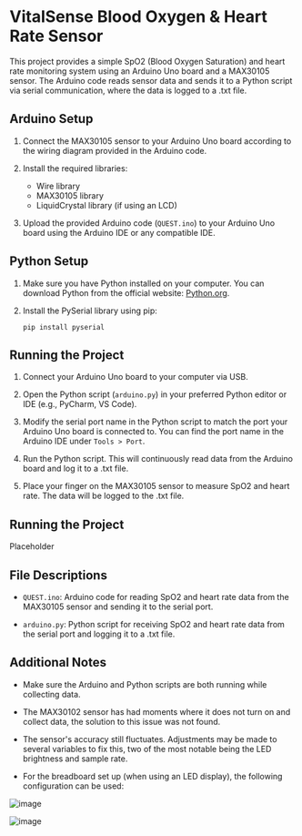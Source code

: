# VitalSense Blood Oxygen & Heart Rate Sensor

This project provides a simple SpO2 (Blood Oxygen Saturation) and heart rate monitoring system using an Arduino Uno board and a MAX30105 sensor. The Arduino code reads sensor data and sends it to a Python script via serial communication, where the data is logged to a .txt file.

## Arduino Setup

1. Connect the MAX30105 sensor to your Arduino Uno board according to the wiring diagram provided in the Arduino code.

2. Install the required libraries:
   - Wire library
   - MAX30105 library
   - LiquidCrystal library (if using an LCD)

3. Upload the provided Arduino code (`QUEST.ino`) to your Arduino Uno board using the Arduino IDE or any compatible IDE.

## Python Setup

1. Make sure you have Python installed on your computer. You can download Python from the official website: [Python.org](https://www.python.org/).

2. Install the PySerial library using pip:
   ```
   pip install pyserial
   ```

## Running the Project

1. Connect your Arduino Uno board to your computer via USB.

2. Open the Python script (`arduino.py`) in your preferred Python editor or IDE (e.g., PyCharm, VS Code).

3. Modify the serial port name in the Python script to match the port your Arduino Uno board is connected to. You can find the port name in the Arduino IDE under `Tools > Port`.

4. Run the Python script. This will continuously read data from the Arduino board and log it to a .txt file.

5. Place your finger on the MAX30105 sensor to measure SpO2 and heart rate. The data will be logged to the .txt file.

## Running the Project

Placeholder

## File Descriptions

- `QUEST.ino`: Arduino code for reading SpO2 and heart rate data from the MAX30105 sensor and sending it to the serial port.

- `arduino.py`: Python script for receiving SpO2 and heart rate data from the serial port and logging it to a .txt file.

## Additional Notes

- Make sure the Arduino and Python scripts are both running while collecting data.

- The MAX30102 sensor has had moments where it does not turn on and collect data, the solution to this issue was not found.

- The sensor's accuracy still fluctuates. Adjustments may be made to several variables to fix this, two of the most notable being the LED brightness and sample rate.

- For the breadboard set up (when using an LED display), the following configuration can be used:

![image](https://github.com/user-attachments/assets/24adf2ba-18e3-45f1-b302-bff1fd6d844b)

![image](https://github.com/user-attachments/assets/6326c2ba-9851-4090-ba82-c65a9a69c8b2)
